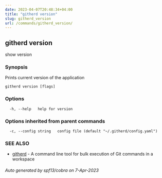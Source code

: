 ```yaml
---
date: 2023-04-07T20:48:34+04:00
title: "githerd version"
slug: githerd_version
url: /commands/githerd_version/
---
```

## githerd version

show version

### Synopsis

Prints current version of the application

```
githerd version [flags]
```

### Options

```
  -h, --help   help for version
```

### Options inherited from parent commands

```
  -c, --config string   config file (default "~/.githerd/config.yaml")
```

### SEE ALSO

* [githerd](./githerd.md)	 - A command line tool for bulk execution of Git commands in a workspace

###### Auto generated by spf13/cobra on 7-Apr-2023
